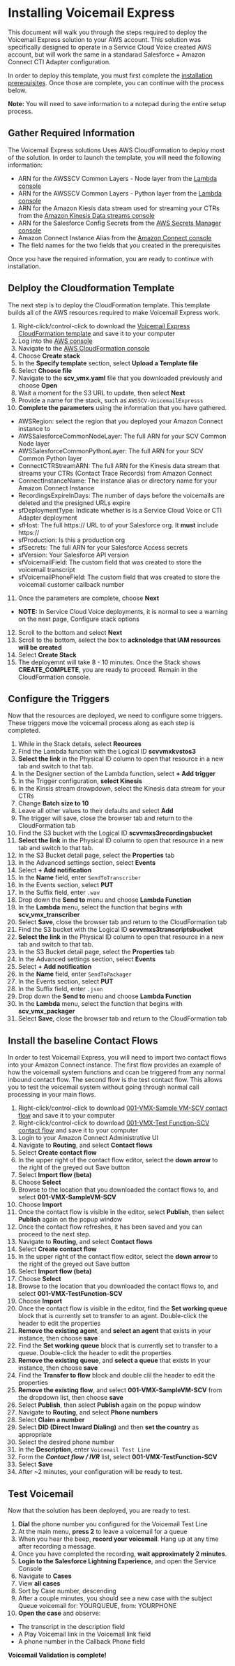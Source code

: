 # Installing Voicemail Express
This document will walk you through the steps required to deploy the Voicemail Express solution to your AWS account. This solution was specifically designed to operate in a Service Cloud Voice created AWS account, but will work the same in a standarad Salesforce + Amazon Connect CTI Adapter configuration.

In order to deploy this template, you must first complete the [installation prerequisites](vmx_prerequistes.md). Once those are complete, you can continue with the process below.

**Note:** You will need to save information to a notepad during the entire setup process. 

## Gather Required Information
The Voicemail Express solutions Uses AWS CloudFormation to deploy most of the solution. In order to launch the template, you will need the following information:
- ARN for the AWSSCV Common Layers - Node layer from the [Lambda console](https://console.aws.amazon.com/lambda/home)
- ARN for the AWSSCV Common Layers - Python layer from the [Lambda console](https://console.aws.amazon.com/lambda/home)
- ARN for the Amazon Kiesis data stream used for streaming your CTRs from the [Amazon Kinesis Data streams console](https://console.aws.amazon.com/kinesis/home)
- ARN for the Salesforce Config Secrets from the [AWS Secrets Manager console](https://console.aws.amazon.com/secretsmanager/home)
- Amazon Connect Instance Alias from the [Amazon Connect console](https://console.aws.amazon.com/connect/home)
- The field names for the two fields that you created in the prerequisites

Once you have the required information, you are ready to continue with installation. 

## Delploy the Cloudformation Template
The next step is to deploy the CloudFormation template. This template builds all of the AWS resources required to make Voicemail Express work. 
1. Right-click/control-click to download the [Voicemail Express CloudFormation template](https://raw.githubusercontent.com/amazon-connect/amazon-connect-salesforce-scv/master/projects/AWSSCV-VoicemailExpress/CloudFormation/awsscv_vmx.yaml) and save it to your computer
2. Log into the [AWS console](https://console.aws.amazon.com/console/home)
3. Navigate to the [AWS CloudFormation console](https://console.aws.amazon.com/cloudformation/home)
4. Choose **Create stack**
5. In the **Specify template** section, select **Upload a Template file**
6. Select **Choose file**
7. Navigate to the **scv_vmx.yaml** file that you downloaded previously and choose **Open**
8. Wait a moment for the S3 URL to update, then select **Next**
9. Provide a name for the stack, such as `AWSSCV-VoicemailExpresss`
10. **Complete the parameters** using the information that you have gathered. 
  - AWSRegion: select the region that you deployed your Amazon Connect instance to
  - AWSSalesforceCommonNodeLayer: The full ARN for your SCV Common Node layer
  - AWSSalesforceCommonPythonLayer: The full ARN for your SCV Common Python layer
  - ConnectCTRStreamARN: The full ARN for the Kinesis data stream that streams your CTRs (Contact Trace Records) from Amazon Connect
  - ConnectInstanceName: The instance alias or directory name for your Amazon Connect Instance
  - RecordingsExpireInDays: The number of days before the voicemails are deleted and the presigned URLs expire
  - sfDeploymentType: Indicate whether is is a Service Cloud Voice or CTI Adapter deployment
  - sfHost: The full https:// URL to of your Salesforce org. It **must** include https://
  - sfProduction: Is this a production org
  - sfSecrets: The full ARN for your Salesforce Access secrets
  - sfVersion: Your Salesforce API version
  - sfVoicemailField: The custom field that was created to store the voicemail transcript
  - sfVoicemailPhoneField: The custom field that was created to store the voicemail customer callback number
11. Once the parameters are complete, choose **Next**
  - **NOTE:** In Service Cloud Voice deployments, it is normal to see a warning on the next page, Configure stack options
12.	Scroll to the bottom and select **Next**
13.	Scroll to the bottom, select the box to **acknoledge that IAM resources will be created**
14. Select **Create Stack**
15. The deployemnt will take 8 - 10 minutes. Once the Stack shows **CREATE_COMPLETE**, you are ready to proceed. Remain in the CloudFormation console.

## Configure the Triggers
Now that the resources are deployed, we need to configure some triggers. These triggers move the voicemail process along as each step is completed.
1. While in the Stack details, select **Reources**
2. Find the Lambda function with the Logical ID **scvvmxkvstos3**
3. **Select the link** in the Physical ID column to open that resource in a new tab and switch to that tab.
4. In the Designer section of the Lambda function, select **+ Add trigger**
5. In the Trigger configuration, **select Kinesis**
6. In the Kinsis stream drowpdown, select the Kinesis data stream for your CTRs
7. Change **Batch size to 10**
9. Leave all other values to their defaults and select **Add**
10. The trigger will save, close the browser tab and return to the CloudFormation tab
11. Find the S3 bucket with the Logical ID **scvvmxs3recordingsbucket**
12. **Select the link** in the Physical ID column to open that resource in a new tab and switch to that tab.
13. In the S3 Bucket detail page, select the **Properties** tab
14. In the Advanced settings section, select **Events**
15. Select **+ Add notification**
16. In the **Name** field, enter `SendToTranscriber`
17. In the Events section, select **PUT**
18. In the Suffix field, enter `.wav`
19. Drop down the **Send to** menu and choose **Lambda Function**
20. In the **Lambda** menu, select the function that begins with **scv_vmx_transcriber**
21. Select **Save**, close the browser tab and return to the CloudFormation tab
22. Find the S3 bucket with the Logical ID **scvvmxs3transcriptsbucket**
23. **Select the link** in the Physical ID column to open that resource in a new tab and switch to that tab.
24. In the S3 Bucket detail page, select the **Properties** tab
25. In the Advanced settings section, select **Events**
26. Select **+ Add notification**
27. In the **Name** field, enter `SendToPackager`
28. In the Events section, select **PUT**
29. In the Suffix field, enter `.json`
30. Drop down the **Send to** menu and choose **Lambda Function**
31. In the **Lambda** menu, select the function that begins with **scv_vmx_packager**
32. Select **Save**, close the browser tab and return to the CloudFormation tab

## Install the baseline Contact Flows
In order to test Voicemail Express, you will need to import two contact flows into your Amazon Connect instance. The first flow provides an example of how the voicemail system functions and ccan be triggered from any normal inbound contact flow. The second flow is the test contact flow. This allows you to test the voicemail system without going through normal call processing in your main flows. 
1. Right-click/control-click to download [001-VMX-Sample VM-SCV contact flow](https://raw.githubusercontent.com/amazon-connect/amazon-connect-salesforce-scv/master/projects/AWSSCV-VoicemailExpress/ContactFlows/001-VMX-SampleVM-SCV) and save it to your computer
2. Right-click/control-click to download [001-VMX-Test Function-SCV contact flow](https://raw.githubusercontent.com/amazon-connect/amazon-connect-salesforce-scv/master/projects/AWSSCV-VoicemailExpress/ContactFlows/001-VMX-TestFunction-SCV) and save it to your computer
3. Login to your Amazon Connect Administrative UI
4. Navigate to **Routing**, and select **Contact flows**
5. Select **Create contact flow**
6. In the upper right of the contact flow editor, select the **down arrow** to the right of the greyed out Save button
7. Select **Import flow (beta)**
8. Choose **Select**
9. Browse to the location that you downloaded the contact flows to, and select **001-VMX-SampleVM-SCV**
10. Choose **Import**
11. Once the contact flow is visible in the editor, select **Publish**, then select **Publish** again on the popup window
12. Once the contact flow refreshes, it has been saved and you can proceed to the next step.
13. Navigate to **Routing**, and select **Contact flows**
14. Select **Create contact flow**
15. In the upper right of the contact flow editor, select the **down arrow** to the right of the greyed out Save button
16. Select **Import flow (beta)**
17. Choose **Select**
18. Browse to the location that you downloaded the contact flows to, and select **001-VMX-TestFunction-SCV**
19. Choose **Import**
11. Once the contact flow is visible in the editor, find the **Set working queue** block that is currently set to transfer to an agent. Double-click the header  to edit the properties
12. **Remove the existing agent**, and **select an agent** that exists in your instance, then choose **save**
13. Find the **Set working queue** block that is currently set to transfer to a queue. Double-click the header to edit the properties
14. **Remove the existing queue**, and **select a queue** that exists in your instance, then choose **save**
15. Find the **Transfer to flow** block and double clil the header to edit the properties
16. **Remove the existing flow**, and select **001-VMX-SampleVM-SCV** from the dropdown list, then choose **save**
17. Select **Publish**, then select **Publish** again on the popup window
18. Navigate to **Routing**, and select **Phone numbers**
19. Select **Claim a number**
20. Select **DID (Direct Inward Dialing)** and then **set the country** as appropriate
21. Select the desired phone number
22. In the **Description**, enter `Voicemail Test Line`
23. Form the ***Contact flow / IVR*** list, select **001-VMX-TestFunction-SCV**
24. Select **Save**
25. After ~2 minutes, your configuration will be ready to test.

## Test Voicemail
Now that the solution has been deployed, you are ready to test. 
1. **Dial** the phone number you configured for the Voicemail Test Line
2. At the main menu, **press 2** to leave a voicemail for a queue
3. When you hear the beep, **record your voicemail**. Hang up at any time after recording a message.
4. Once you have completed the recording, **wait approximately 2 minutes**.
5. **Login to the Salesforce Lightning Experience**, and open the Service Console
6. Navigate to **Cases**
7. View **all cases**
8. Sort by Case number, descending
9. After a couple minutes, you should see a new case with the subject Queue voicemail for: YOURQUEUE, from: YOURPHONE
10. **Open the case** and observe:
  - The transcript in the description field
  - A Play Voicemail link in the Voicemail link field
  - A phone number in the Callback Phone field
  
**Voicemail Validation is complete!**
